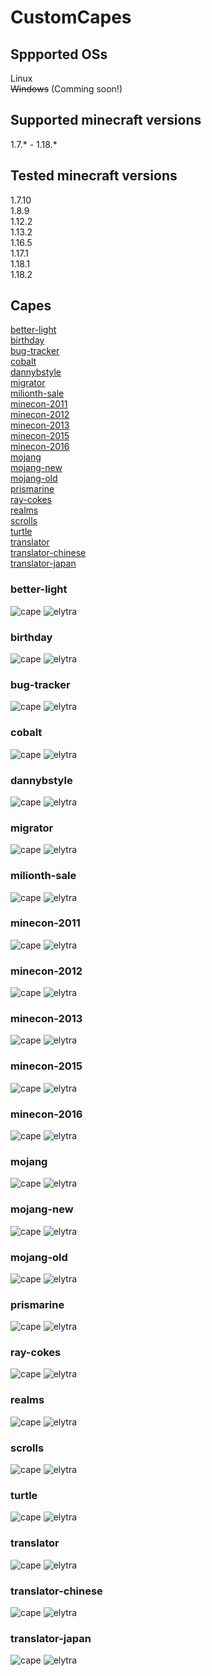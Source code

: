 # CustomCapes
## Sppported OSs
Linux <br>
~~Windows~~ (Comming soon!)
## Supported minecraft versions
1.7.* - 1.18.*
## Tested minecraft versions
1.7.10 <br>
1.8.9 <br>
1.12.2 <br>
1.13.2 <br>
1.16.5 <br>
1.17.1 <br>
1.18.1 <br>
1.18.2 <br>
## Capes
[better-light](#better-light) <br>
[birthday](#birthday) <br>
[bug-tracker](#bug-tracker) <br>
[cobalt](#cobalt) <br>
[dannybstyle](#dannybstyle) <br>
[migrator](#migrator) <br>
[milionth-sale](#milionth-sale) <br>
[minecon-2011](#minecon-2011) <br>
[minecon-2012](#minecon-2012) <br>
[minecon-2013](#minecon-2013) <br>
[minecon-2015](#minecon-2015) <br>
[minecon-2016](#minecon-2016) <br>
[mojang](#mojang) <br>
[mojang-new](#mojang-new) <br>
[mojang-old](#mojang-old) <br>
[prismarine](#prismarine) <br>
[ray-cokes](#ray-cokes) <br>
[realms](#realms) <br>
[scrolls](#scrolls) <br>
[turtle](#turtle) <br>
[translator](#translator) <br>
[translator-chinese](#translator-chinese) <br>
[translator-japan](#translator-japan) <br>

### better-light
![cape](https://skladu.jeme.cz/customcapes/capes_preview/better-light.png)
![elytra](https://skladu.jeme.cz/customcapes/capes_preview/better-light_elytra.png)
### birthday
![cape](https://skladu.jeme.cz/customcapes/capes_preview/birthday.png)
![elytra](https://skladu.jeme.cz/customcapes/capes_preview/birthday_elytra.png)
### bug-tracker
![cape](https://skladu.jeme.cz/customcapes/capes_preview/bug-tracker.png)
![elytra](https://skladu.jeme.cz/customcapes/capes_preview/bug-tracker_elytra.png)
### cobalt
![cape](https://skladu.jeme.cz/customcapes/capes_preview/cobalt.png)
![elytra](https://skladu.jeme.cz/customcapes/capes_preview/cobalt_elytra.png)
### dannybstyle
![cape](https://skladu.jeme.cz/customcapes/capes_preview/dannybstyle.png)
![elytra](https://skladu.jeme.cz/customcapes/capes_preview/dannybstyle_elytra.png)
### migrator
![cape](https://skladu.jeme.cz/customcapes/capes_preview/migrator.png)
![elytra](https://skladu.jeme.cz/customcapes/capes_preview/migrator_elytra.png)
### milionth-sale
![cape](https://skladu.jeme.cz/customcapes/capes_preview/milionth-sale.png)
![elytra](https://skladu.jeme.cz/customcapes/capes_preview/milionth-sale_elytra.png)
### minecon-2011
![cape](https://skladu.jeme.cz/customcapes/capes_preview/minecon-2011.png)
![elytra](https://skladu.jeme.cz/customcapes/capes_preview/minecon-2011_elytra.png)
### minecon-2012
![cape](https://skladu.jeme.cz/customcapes/capes_preview/minecon-2012.png)
![elytra](https://skladu.jeme.cz/customcapes/capes_preview/minecon-2012_elytra.png)
### minecon-2013
![cape](https://skladu.jeme.cz/customcapes/capes_preview/minecon-2013.png)
![elytra](https://skladu.jeme.cz/customcapes/capes_preview/minecon-2013_elytra.png)
### minecon-2015
![cape](https://skladu.jeme.cz/customcapes/capes_preview/minecon-2015.png)
![elytra](https://skladu.jeme.cz/customcapes/capes_preview/minecon-2015_elytra.png)
### minecon-2016
![cape](https://skladu.jeme.cz/customcapes/capes_preview/minecon-2016.png)
![elytra](https://skladu.jeme.cz/customcapes/capes_preview/minecon-2016_elytra.png)
### mojang
![cape](https://skladu.jeme.cz/customcapes/capes_preview/mojang.png)
![elytra](https://skladu.jeme.cz/customcapes/capes_preview/mojang_elytra.png)
### mojang-new
![cape](https://skladu.jeme.cz/customcapes/capes_preview/mojang-new.png)
![elytra](https://skladu.jeme.cz/customcapes/capes_preview/mojang-new_elytra.png)
### mojang-old
![cape](https://skladu.jeme.cz/customcapes/capes_preview/mojang-old.png)
![elytra](https://skladu.jeme.cz/customcapes/capes_preview/mojang-old_elytra.png)
### prismarine
![cape](https://skladu.jeme.cz/customcapes/capes_preview/prismarine.png)
![elytra](https://skladu.jeme.cz/customcapes/capes_preview/prismarine_elytra.png)
### ray-cokes
![cape](https://skladu.jeme.cz/customcapes/capes_preview/ray-cokes.png)
![elytra](https://skladu.jeme.cz/customcapes/capes_preview/ray-cokes_elytra.png)
### realms
![cape](https://skladu.jeme.cz/customcapes/capes_preview/realms.png)
![elytra](https://skladu.jeme.cz/customcapes/capes_preview/realms_elytra.png)
### scrolls
![cape](https://skladu.jeme.cz/customcapes/capes_preview/scrolls.png)
![elytra](https://skladu.jeme.cz/customcapes/capes_preview/scrolls_elytra.png)
### turtle
![cape](https://skladu.jeme.cz/customcapes/capes_preview/turtle.png)
![elytra](https://skladu.jeme.cz/customcapes/capes_preview/turtle_elytra.png)
### translator
![cape](https://skladu.jeme.cz/customcapes/capes_preview/translator.png)
![elytra](https://skladu.jeme.cz/customcapes/capes_preview/translator_elytra.png)
### translator-chinese
![cape](https://skladu.jeme.cz/customcapes/capes_preview/translator-chinese.png)
![elytra](https://skladu.jeme.cz/customcapes/capes_preview/translator-chinese_elytra.png)
### translator-japan
![cape](https://skladu.jeme.cz/customcapes/capes_preview/translator-japan.png)
![elytra](https://skladu.jeme.cz/customcapes/capes_preview/translator-japan_elytra.png)